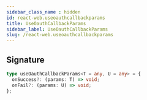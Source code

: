 ```yaml
---
sidebar_class_name : hidden
id: react-web.useoauthcallbackparams
title: UseOauthCallbackParams
sidebar_label: UseOauthCallbackParams
slug: /react-web.useoauthcallbackparams
---
```






## Signature

```typescript
type useOauthCallbackParams<T = any, U = any> = {
  onSuccess?: (params: T) => void;
  onFail?: (params: U) => void;
};
```
